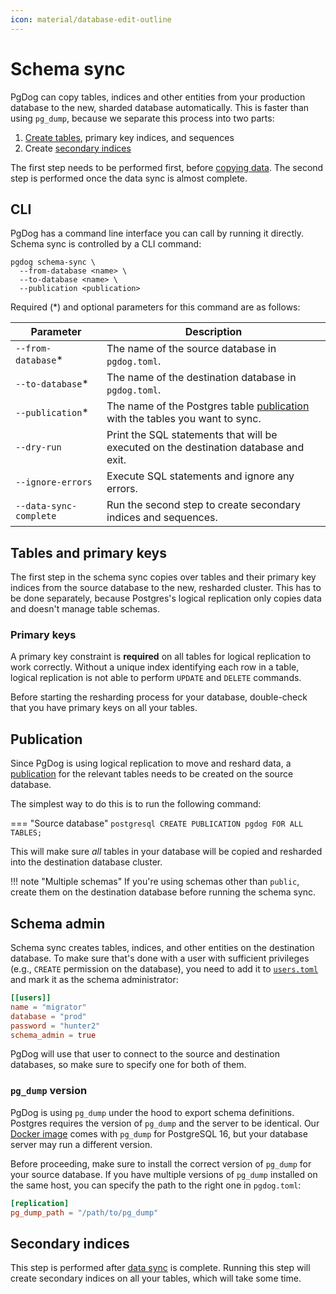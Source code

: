 ```yaml
---
icon: material/database-edit-outline
---
```

# Schema sync

PgDog can copy tables, indices and other entities from your production database to the new, sharded database automatically. This is faster than using `pg_dump`, because we separate this process into two parts:

1. [Create tables](#tables-and-primary-keys), primary key indices, and sequences
2. Create [secondary indices](#secondary-indices)

The first step needs to be performed first, before [copying data](hash.md). The second step is performed once the data sync is almost complete.

## CLI

PgDog has a command line interface you can call by running it directly. Schema sync is controlled by a CLI command:

```
pgdog schema-sync \
  --from-database <name> \
  --to-database <name> \
  --publication <publication>
```

Required (*) and optional parameters for this command are as follows:

| Parameter | Description |
|-|-|
| `--from-database`* | The name of the source database in `pgdog.toml`. |
| `--to-database`* | The name of the destination database in `pgdog.toml`. |
| `--publication`* | The name of the Postgres table [publication](#publication) with the tables you want to sync. |
| `--dry-run` | Print the SQL statements that will be executed on the destination database and exit. |
| `--ignore-errors` | Execute SQL statements and ignore any errors. |
| `--data-sync-complete` | Run the second step to create secondary indices and sequences. |

## Tables and primary keys

The first step in the schema sync copies over tables and their primary key indices from the source database to the new, resharded cluster. This has to be done separately, because Postgres's logical replication only copies data and doesn't manage table schemas.

### Primary keys

A primary key constraint is **required** on all tables for logical replication to work correctly. Without a unique index identifying each row in a table, logical replication is not able to perform `UPDATE` and `DELETE` commands.

Before starting the resharding process for your database, double-check that you have primary keys on all your tables.

## Publication

Since PgDog is using logical replication to move and reshard data, a [publication](https://www.postgresql.org/docs/current/sql-createpublication.html) for the relevant tables needs to be created on the source database.

The simplest way to do this is to run the following command:

=== "Source database"
    ```postgresql
    CREATE PUBLICATION pgdog FOR ALL TABLES;
    ```

This will make sure _all_ tables in your database will be copied and resharded into the destination database cluster.

!!! note "Multiple schemas"
    If you're using schemas other than `public`, create them on the destination database before running the schema sync.

## Schema admin

Schema sync creates tables, indices, and other entities on the destination database. To make sure that's done with a user with sufficient privileges (e.g., `CREATE` permission on the database), you need to add it to [`users.toml`](../../../configuration/users.toml/users.md) and mark it as the schema administrator:

```toml
[[users]]
name = "migrator"
database = "prod"
password = "hunter2"
schema_admin = true
```

PgDog will use that user to connect to the source and destination databases, so make sure to specify one for both of them.

### `pg_dump` version

PgDog is using `pg_dump` under the hood to export schema definitions. Postgres requires the version of `pg_dump` and the server to be identical. Our [Docker image](../../../installation.md) comes with `pg_dump` for PostgreSQL 16, but your database server may run a different version.

Before proceeding, make sure to install the correct version of `pg_dump` for your source database. If you have multiple versions of `pg_dump` installed on the same host, you can specify the path to the right one in `pgdog.toml`:

```toml
[replication]
pg_dump_path = "/path/to/pg_dump"
```

## Secondary indices

This step is performed after [data sync](hash.md) is complete. Running this step will create secondary indices on all your tables, which will take some time.
